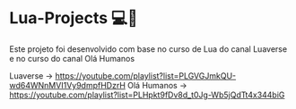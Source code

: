 # Lua-Projects 💻🌙
Este projeto foi desenvolvido com base no curso de Lua do canal Luaverse e no curso do canal Olá Humanos

Luaverse -> https://youtube.com/playlist?list=PLGVGJmkQU-wd64WNnMVI1Vy9dmpfHDzrH
Olá Humanos -> https://youtube.com/playlist?list=PLHpkt9fDv8d_t0Jg-Wb5jQdTt4x344biG

